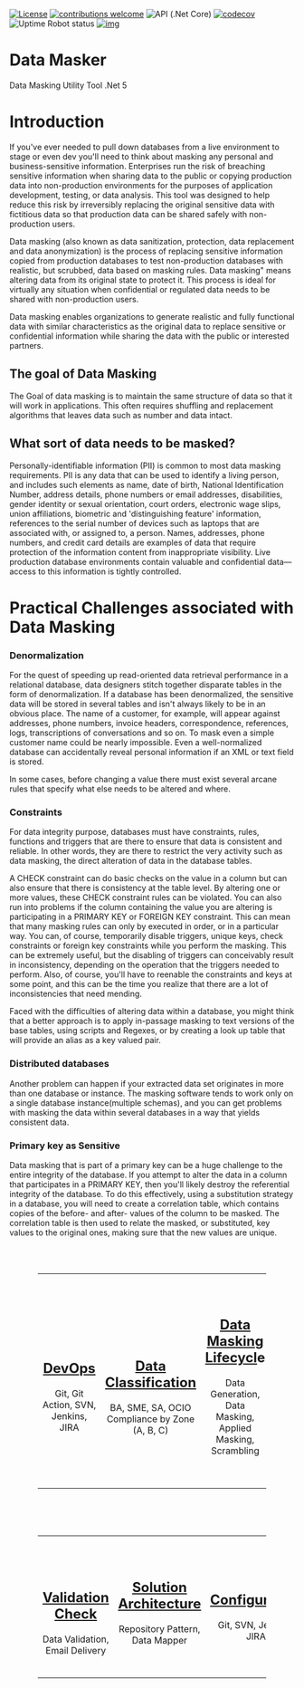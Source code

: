 [![License](https://img.shields.io/badge/License-Apache%202.0-blue.svg)](LICENSE)
[![contributions welcome](https://img.shields.io/badge/contributions-welcome-brightgreen.svg?style=flat)](https://github.com/bcgov/pims/issues)
![API (.Net Core)](<https://github.com/bcgov/PSP/workflows/API%20(.NET%20Core)/badge.svg?branch=dev>)
[![codecov](https://codecov.io/gh/bcgov/PSP/branch/dev/graph/badge.svg)](https://codecov.io/gh/bcgov/PSP)
![Uptime Robot status](https://img.shields.io/uptimerobot/status/m784832378-1d844c019bc2900c17c826cb)
[![img](https://img.shields.io/badge/Lifecycle-Stable-97ca00)](https://github.com/bcgov/repomountie/blob/master/doc/lifecycle-badges.md)

# Data Masker
Data Masking Utility Tool .Net 5

# Introduction

If you've ever needed to pull down databases from a live environment to stage or even dev you'll need to think about masking any personal and business-sensitive information. Enterprises run the risk of breaching sensitive information when sharing data to the public or copying production data into non-production environments for the purposes of application development, testing, or data analysis. This tool was designed to help reduce this risk by irreversibly replacing the original sensitive data with fictitious data so that production data can be shared safely with non-production users.

Data masking (also known as data sanitization, protection, data replacement and data anonymization) is the process of replacing sensitive information copied from production databases to test non-production databases with realistic, but scrubbed, data based on masking rules. Data masking" means altering data from its original state to protect it. This process is ideal for virtually any situation when confidential or regulated data needs to be shared with non-production users.

Data masking enables organizations to generate realistic and fully functional data with similar characteristics as the original data to replace sensitive or confidential information while sharing the data with the public or interested partners.

##     The goal of Data Masking

The Goal of data masking is to maintain the same structure of data so that it will work in applications. This often requires shuffling and replacement algorithms that leaves data such as number and data intact.

 

##       What sort of data needs to be masked?

Personally-identifiable information (PII) is common to most data masking requirements. PII is any data that can be used to identify a living person, and includes such elements as name, date of birth, National Identification Number, address details, phone numbers or email addresses, disabilities, gender identity or sexual orientation, court orders, electronic wage slips, union affiliations, biometric and 'distinguishing feature' information, references to the serial number of devices such as laptops that are associated with, or assigned to, a person. Names, addresses, phone numbers, and credit card details are examples of data that require protection of the information content from inappropriate visibility. Live production database environments contain valuable and confidential data—access to this information is tightly controlled.

# Practical Challenges associated with Data Masking

###     Denormalization
For the quest of speeding up read-oriented data retrieval performance in a relational database, data designers stitch together disparate tables in the form of denormalization. If a database has been denormalized, the sensitive data will be stored in several tables and isn't always likely to be in an obvious place. The name of a customer, for example, will appear against addresses, phone numbers, invoice headers, correspondence, references, logs, transcriptions of conversations and so on. To mask even a simple customer name could be nearly impossible. Even a well-normalized database can accidentally reveal personal information if an XML or text field is stored.

In some cases, before changing a value there must exist several arcane rules that specify what else needs to be altered and where.

###     Constraints

For data integrity purpose, databases must have constraints, rules, functions and triggers that are there to ensure that data is consistent and reliable. In other words, they are there to restrict the very activity such as data masking, the direct alteration of data in the database tables.

A CHECK constraint can do basic checks on the value in a column but can also ensure that there is consistency at the table level. By altering one or more values, these CHECK constraint rules can be violated.
You can also run into problems if the column containing the value you are altering is participating in a PRIMARY KEY or FOREIGN KEY constraint. This can mean that many masking rules can only by executed in order, or in a particular way.
You can, of course, temporarily disable triggers, unique keys, check constraints or foreign key constraints while you perform the masking. This can be extremely useful, but the disabling of triggers can conceivably result in inconsistency, depending on the operation that the triggers needed to perform. Also, of course, you'll have to reenable the constraints and keys at some point, and this can be the time you realize that there are a lot of inconsistencies that need mending.

Faced with the difficulties of altering data within a database, you might think that a better approach is to apply in-passage masking to text versions of the base tables, using scripts and Regexes, or by creating a look up table that will provide an alias as a key valued pair.

###     Distributed databases
Another problem can happen if your extracted data set originates in more than one database or instance. The masking software tends to work only on a single database instance(multiple schemas), and you can get problems with masking the data within several databases in a way that yields consistent data.

###     Primary key as Sensitive

Data masking that is part of a primary key can be a huge challenge to the entire integrity of the database. If you attempt to alter the data in a column that participates in a PRIMARY KEY, then you'll likely destroy the referential integrity of the database. To do this effectively, using a substitution strategy in a database, you will need to create a correlation table, which contains copies of the before- and after- values of the column to be masked. The correlation table is then used to relate the masked, or substituted, key values to the original ones, making sure that the new values are unique.


<div>
   <div style="text-align: center;">&#160;</div>&#160;</div>
<div align="center">
   <table class="ms-rteTable-4" cellspacing="0" style="width: 80%; text-align: center;">
      <tbody>
         <tr class="ms-rteTableEvenRow-4">
            <td class="ms-rteTableEvenCol-4" rowspan="1" colspan="1" style="width: 33.33%;">
               <div> 
                  <span>&#160;&#160;&#160;&#160;&#160;&#160;&#160;&#160;&#160;&#160;&#160;&#160;&#160;&#160;&#160;&#160;&#160;&#160;&#160;&#160;&#160;</span></div>
               <div> 
                  <span>&#160; 
                     <i class="fa fa-file-code"></i></span></div>
               <div> 
                  <span> </span>
                  <h2> 
                     <a href="https://github.com/sookeke/DataMasker.Net5/wiki">DevOps</a><br/></h2>
               </div>
               <p style="text-align: center;">
                  <span aria-hidden="true">Git, Git Action,&#160;SVN, Jenkins, JIRA<br/></span></p>
            </td>
            <td class="ms-rteTableOddCol-4" rowspan="1" colspan="1" style="width: 33.33%;">
               <div> 
                  <span> &#160;&#160;&#160;&#160;&#160;&#160;&#160;&#160;&#160;&#160;&#160;&#160;&#160;&#160;&#160;&#160;&#160;&#160;&#160;&#160;&#160;&#160;&#160;</span></div>
               <div> 
                  <span>
                     <i class="fa fa-drafting-compass"></i></span>&#160;</div>
               <div> 
                  <span> </span>
                  <h2>
                     <a href="https://github.com/sookeke/DataMasker.Net5/wiki/Data-Classification">Data Classification</a></h2>
               </div>
               <div style="text-align: center;"> 
                  <span><span> </span></span>
                  <p>
                     <span aria-hidden="true"><span aria-hidden="true"></span>BA, SME, SA, OCIO Compliance by Zone (A, B, C)<span aria-hidden="true"><br/></span></span></p>
               </div>
            </td>
            <td class="ms-rteTableEvenCol-4" rowspan="1" colspan="1" style="width: 33.33%;">
               <div> 
                  <span> &#160;&#160;&#160;&#160;&#160;&#160;&#160;&#160;&#160;&#160;&#160;&#160;&#160;&#160;&#160;&#160;&#160;&#160;&#160;&#160;&#160; </span>
                  <div>
                     <span><i class="fa fa-sync"></i></span> &#160;</div>
                  <span></span>
                  <div> 
                     <span> </span>
                     <h2> 
                        <a href="/guidelines/data_masking/SitePages/Data%20Masking%20Lifecycle.aspx">Data Masking Lifecycl</a>e<br/></h2>
                     <div style="text-align: center;"> 
                        <span><span> </span></span>
                        <p>
                           <span aria-hidden="true"><span aria-hidden="true"></span>Data Generation, Data Masking, Applied Masking, Scrambling<br/></span></p>
                        <span> </span>
                        <p> 
                           <span aria-hidden="true">
                              <span aria-hidden="true">
                                 <br/></span></span></p>
                     </div>
                  </div>
               </div>
            </td>
         </tr>
      </tbody>
   </table> 
   <br/> 
</div>
<div>
   <div style="text-align: center;">&#160;</div>&#160;</div>
<div align="center">
   <table class="ms-rteTable-4" cellspacing="0" style="width: 80%; text-align: center;">
      <tbody>
         <tr class="ms-rteTableEvenRow-4">
            <td class="ms-rteTableEvenCol-4" rowspan="1" colspan="1" style="width: 33.33%;">
               <div> 
                  <span>&#160;&#160;&#160;&#160;&#160;&#160;&#160;&#160;&#160;&#160;&#160;&#160;&#160;&#160;&#160;&#160;&#160;&#160;&#160;&#160;&#160;</span></div>
               <div> 
                  <span>&#160; 
                     <i class="fa fa-check"></i></span></div>
               <div> 
                  <span> </span>
                  <h2> 
                     <a href="https://github.com/sookeke/DataMasker.Net5/wiki/Validation-Check">Validation Check</a></h2>
               </div>
               <p style="text-align: center;">
                  <span aria-hidden="true">Data Validation, Email Delivery</span></p>
            </td>
            <td class="ms-rteTableOddCol-4" rowspan="1" colspan="1" style="width: 33.33%;">
               <div> 
                  <span> &#160;&#160;&#160;&#160;&#160;&#160;&#160;&#160;&#160;&#160;&#160;&#160;&#160;&#160;&#160;&#160;&#160;&#160;&#160;&#160;&#160;&#160;&#160;</span></div>
               <div> 
                  <span>
                     <i class="fa fa-server"></i></span>&#160;</div>
               <div> 
                  <span> </span>
                  <h2>
                     <a href="https://github.com/sookeke/DataMasker.Net5/wiki/Solution-Architecture">Solution Architecture</a><br/></h2>
               </div>
               <div style="text-align: center;"> 
                  <span><span> </span></span>
                  <p>
                     <span aria-hidden="true"><span aria-hidden="true"></span>Repository Pattern, Data Mapper<br/></span></p>
                  <span> </span>
                  <p> 
                     <span aria-hidden="true">
                        <span aria-hidden="true">
                           <br/></span></span></p>
               </div>
            </td>
            <td class="ms-rteTableEvenCol-4" rowspan="1" colspan="1" style="width: 33.33%;">
               <div> 
                  <span> &#160;&#160;&#160; &#160;</span>
                  <div style="text-align: center;">&#160;&#160;<span class="fa fa-file-code"></span></div>
                  <div style="text-align: center;">
                     <h2>
                        <a href="/guidelines/data_masking/SitePages/Configuration.aspx">Configuration</a><br/></h2>
                  </div>
                  <p style="text-align: center;">
                     <span aria-hidden="true">Git,&#160;SVN, Jenkins, JIRA</span></p>
                  <span> &#160; &#160; &#160; &#160; &#160; &#160;</span>
                  <div>
                     <div style="text-align: center;">
                     </div>
                  </div>
               </div>
            </td>
         </tr>
      </tbody>
   </table> 
   <br/> 
</div>
<div>
   <br/>
</div>
<div>
   <br/>
</div>
<div>
   <div class="ms-rtestate-read ms-rte-wpbox" contenteditable="false">
      <div class="ms-rtestate-notify  ms-rtestate-read 1c07bf2e-2426-4bb4-bc59-0d097567bca5" id="div_1c07bf2e-2426-4bb4-bc59-0d097567bca5">
      </div>
      <div id="vid_1c07bf2e-2426-4bb4-bc59-0d097567bca5" style="display: none;">
      </div>
   </div>
   <br/>
</div> 
<br/> 
<br/>
<br/>
<br/>
<br/>
